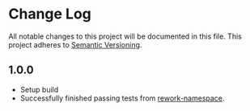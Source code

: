 # Change Log

All notable changes to this project will be documented in this file.
This project adheres to [Semantic Versioning](http://semver.org/).

## 1.0.0

* Setup build
* Successfully finished passing tests from [rework-namespace](https://github.com/kristoferjoseph/rework-namespace).
